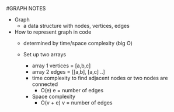 #GRAPH NOTES
- Graph
  - a data structure with nodes, vertices, edges
- How to represent graph in code
  - determined by time/space complexity (big O)

  - Set up two arrays
    - array 1 vertices = [a,b,c]
    - array 2 edges = [[a,b], [a,c] ..]
    - time complexity to find adjacent nodes or two nodes are connected
      - O(e) e = number of edges
    - Space complexity 
      - O(v + e) v = number of edges
